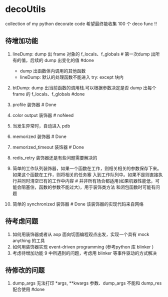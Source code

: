 # decoUtils 
collection of my python decorate code 
希望最终能收集 100 个 deco func !!

## 待增加功能
1. lineDump: dump 出 frame 对象的 f_locals、f_globals # 第一次dump 出所有的值，后续的 dump 出变化的值 #done
   * dump 出函数体内调用的其他函数
   * lineDump: 默认的处理函数不能进入 try: except 块内  

2. btDump: dump 出当前函数的调用栈.可以根据参数决定是否 dump 出每个 frame 的 f_locals、f_globals  #done
3. profile 装饰器    # Done
4. color output 装饰器   # noNeed
5. 当发生异常时，自动进入 pdb 
6. memorized 装饰器  # Done
7. memorized_timeout 装饰器  # Done
8. redis_retry 装饰器还是有些问题需要解决的
9. 简单的工作队列装饰器，如果一个函数在工作，则相关相关的参数保存下来。如果这个函数在工作，则将相关的任务塞 入到工作队列中。如果不是则直接执行并同时清空已有的工作中内容   # 并非所有场合都适用(如果机器性能低，可能会阻塞住，函数的参数不能过大)，用于装饰类方法  和闭包函数时可能有问题
10. 简单的 synchronized 装饰器 # Done 该装饰器的实现代码来自网络


## 待考虑问题
1. 如何用装饰器或者从 aop 面向切面编程观点出发，实现一个具有 mock anything 的工具
2. 如何用装饰器实现 event-driven programming (参考python 库 blinker )
3. 考虑待增加功能 9 中所遇到的问题，考虑用 blinker 等事件驱动的方式解决


## 待修改的问题
1. dump_args 无法打印 *args, **kwargs 参数、dump_args 不能和 dump_res 配合使用  #done







